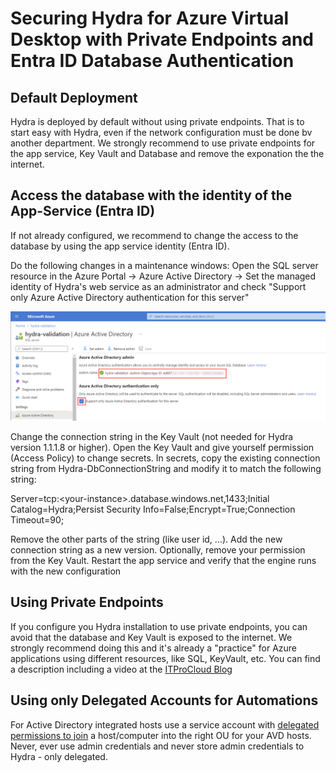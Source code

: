 # Securing Hydra for Azure Virtual Desktop with Private Endpoints and Entra ID Database Authentication


## Default Deployment
Hydra is deployed by default without using private endpoints. That is to start easy with Hydra, even if the network configuration must be done bv another department. We strongly recommend to use private endpoints for the app service, Key Vault and Database and remove the exponation the the internet.


## Access the database with the identity of the App-Service (Entra ID)
If not already configured, we recommend to change the access to the database by using the app service identity (Entra ID). 

Do the following changes in a maintenance windows:
Open the SQL server resource in the Azure Portal -> Azure Active Directory  -> Set the managed identity of Hydra's web service as an administrator and check "Support only Azure Active Directory authentication for this server"

![](media/SQLMSI-01.png)

Change the connection string in the Key Vault (not needed for Hydra version 1.1.1.8 or higher). Open the Key Vault and give yourself permission (Access Policy) to change secrets. In secrets, copy the existing connection string from Hydra-DbConnectionString and modify it to match the following string:

Server=tcp:&lt;your-instance&gt;.database.windows.net,1433;Initial Catalog=Hydra;Persist Security Info=False;Encrypt=True;Connection Timeout=90;

Remove the other parts of the string (like user id, ...). Add the new connection string as a new version. Optionally, remove your permission from the Key Vault.
Restart the app service and verify that the engine runs with the new configuration


## Using Private Endpoints
If you configure you Hydra installation to use private endpoints, you can avoid that the database and Key Vault is exposed to the internet. We strongly recommend doing this and it's already a "practice" for Azure applications using different resources, like SQL, KeyVault, etc.
You can find a description including a video at the [ITProCloud Blog](https://blog.itprocloud.de/Securing-an-app-service,-a-key-vault,-and-a-database-with-private-endpoints/)


## Using only Delegated Accounts for Automations
For Active Directory integrated hosts use a service account with [delegated permissions to join](https://github.com/MarcelMeurer/WVD-Hydra/blob/main/delegated-domainjoin.md) a host/computer into the right OU for your AVD hosts. Never, ever use admin credentials and never store admin credentials to Hydra - only delegated.
